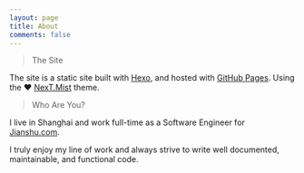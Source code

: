 ```yaml
---
layout: page
title: About
comments: false
---
```


> The Site

The site is a static site built with [Hexo](https://hexo.io/), and hosted with [GitHub Pages](https://pages.github.com/). Using the ♥ [NexT.Mist](https://github.com/iissnan/hexo-theme-next) theme.

> Who Are You?

I live in Shanghai and work full-time as a Software Engineer for [Jianshu.com](http://www.jianshu.com/).

I truly enjoy my line of work and always strive to write well documented, maintainable, and functional code.
